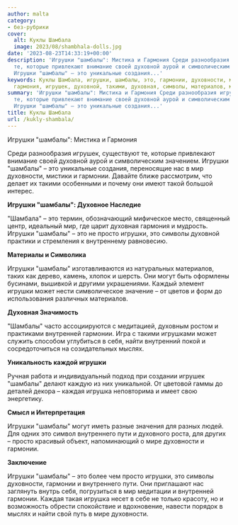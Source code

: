 ```yaml
---
author: malta
category:
- без-рубрики
cover:
  alt: Куклы Шамбала
  image: 2023/08/shambhala-dolls.jpg
date: '2023-08-23T14:33:19+00:00'
description: 'Игрушки "шамбалы": Мистика и Гармония Среди разнообразия игрушек, существуют
  те, которые привлекают внимание своей духовной аурой и символическим значением.
  Игрушки "шамбалы" – это уникальные создания...'
keywords: Куклы Шамбала, игрушки, шамбалы, это, гармонии, духовности, мир, просто,
  гармония, игрушек, духовной, такими, духовная, символы, материалов, могут
summary: 'Игрушки "шамбалы": Мистика и Гармония Среди разнообразия игрушек, существуют
  те, которые привлекают внимание своей духовной аурой и символическим значением.
  Игрушки "шамбалы" – это уникальные создания...'
title: Куклы Шамбала
url: /kukly-shambala/
---
```


Игрушки "шамбалы": Мистика и Гармония

Среди разнообразия игрушек, существуют те, которые привлекают внимание своей духовной аурой и символическим значением. Игрушки "шамбалы" – это уникальные создания, переносящие нас в мир духовности, мистики и гармонии. Давайте ближе рассмотрим, что делает их такими особенными и почему они имеют такой большой интерес.

**Игрушки "шамбалы": Духовное Наследие**

"Шамбала" – это термин, обозначающий мифическое место, священный центр, идеальный мир, где царит духовная гармония и мудрость. Игрушки "шамбалы" – это не просто игрушки, это символы духовной практики и стремления к внутреннему равновесию.

**Материалы и Символика**

Игрушки "шамбалы" изготавливаются из натуральных материалов, таких как дерево, камень, хлопок и шерсть. Они могут быть оформлены бусинами, вышивкой и другими украшениями. Каждый элемент игрушки может нести символическое значение – от цветов и форм до использования различных материалов.

**Духовная Значимость**

"Шамбалы" часто ассоциируются с медитацией, духовным ростом и практиками внутренней гармонии. Игра с такими игрушками может служить способом углубиться в себя, найти внутренний покой и сосредоточиться на созидательных мыслях.

**Уникальность каждой игрушки**

Ручная работа и индивидуальный подход при создании игрушек "шамбалы" делают каждую из них уникальной. От цветовой гаммы до деталей декора – каждая игрушка неповторима и имеет свою энергетику.

**Смысл и Интерпретация**

Игрушки "шамбалы" могут иметь разные значения для разных людей. Для одних это символ внутреннего пути и духовного роста, для других – просто красивый объект, напоминающий о мире духовности и гармонии.

**Заключение**

Игрушки "шамбалы" – это более чем просто игрушки, это символы духовности, гармонии и внутреннего пути. Они приглашают нас заглянуть внутрь себя, погрузиться в мир медитации и внутренней гармонии. Каждая такая игрушка несет в себе не только красоту, но и возможность обрести спокойствие и вдохновение, навести порядок в мыслях и найти свой путь в мире духовности.